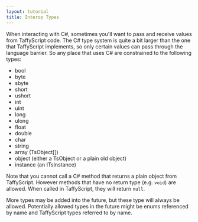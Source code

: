 ```yaml
---
layout: tutorial
title: Interop Types
---
```


When interacting with C#, sometimes you'll want to pass and receive values from TaffyScript code. The C# type system is quite a bit larger than the one that TaffyScript implements, so only certain values can pass through the language barrier. So any place that uses C# are constrained to the following types:
* bool
* byte
* sbyte
* short
* ushort
* int
* uint
* long
* ulong
* float
* double
* char
* string
* array (TsObject[])
* object (either a TsObject or a plain old object)
* instance (an ITsInstance)

Note that you cannot call a C# method that returns a plain object from TaffyScript. However methods that have no return type (e.g. `void`) are allowed. When called in TaffyScript, they will return `null`.

More types may be added into the future, but these type will always be allowed. Potentially allowed types in the future might be enums referenced by name and TaffyScript types referred to by name.